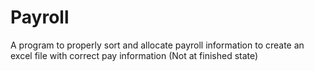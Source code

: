 # Payroll
A program to properly sort and allocate payroll information to create an excel file with correct pay information
(Not at finished state)
